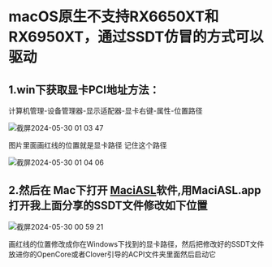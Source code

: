 # macOS原生不支持RX6650XT和RX6950XT，通过SSDT仿冒的方式可以驱动

## 1.win下获取显卡PCI地址方法：

计算机管理-设备管理器-显示适配器-显卡右键-属性-位置路径

![截屏2024-05-30 01 03 47](https://github.com/WT2072861996/RX6950XT-RX6650XT-Black-Apple-video-card-driver-tutorial-and-method/assets/113539098/d2fbf966-fbd1-42e3-b4a7-ea337365f44a)

图片里面画红线的位置就是显卡路径 记住这个路径

![截屏2024-05-30 01 04 06](https://github.com/WT2072861996/RX6950XT-RX6650XT-Black-Apple-video-card-driver-tutorial-and-method/assets/113539098/bc46a1b5-ff55-4ea3-aa12-b65974e7e42c)

## 2.然后在 Mac下打开 [MaciASL](https://github.com/acidanthera/MaciASL)软件,用MaciASL.app打开我上面分享的SSDT文件修改如下位置

![截屏2024-05-30 00 59 21](https://github.com/WT2072861996/RX6950XT-RX6650XT-Black-Apple-video-card-driver-tutorial-and-method/assets/113539098/9b54dcf8-d520-453f-b044-79369b01cfad)

画红线的位置修改成你在Windows下找到的显卡路径，然后把修改好的SSDT文件放进你的OpenCore或者Clover引导的ACPI文件夹里面然后启动它
